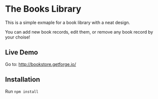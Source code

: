 # The Books Library
This is a simple exmaple for a book library with a neat design.

You can add new book records, edit them, or remove any book record by your choise!

## Live Demo 

Go to: http://bookstore.getforge.io/

## Installation
Run `npm install`
